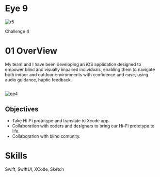 # Eye 9
![r5](https://github.com/Olga039/eye9/assets/147190274/f2e16815-2c5a-4e46-9f6e-0e3c82d423d9)

Challenge 4

# 01 OverView

My team and I have been developing an iOS application designed to empower blind and visually impaired individuals, enabling them to navigate both indoor and outdoor environments with confidence and ease, using audio guidance, haptic feedback. 

##
![qe4](https://github.com/Olga039/eye9/assets/147190274/6d064d99-6e0a-4591-bb70-5fbbf22094a4)

## Objectives
- Take Hi-Fi prototype and translate to Xcode app.
- Collaboration with coders and designers to bring our Hi-Fi prototype to life.
- Collaboration with blind comunity.

# Skills

Swift, SwiftUI, XCode, Sketch
